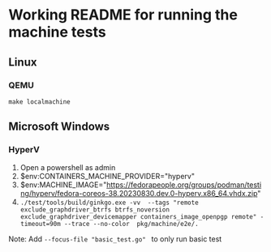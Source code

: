 # Working README for running the machine tests


## Linux

### QEMU

`make localmachine`

## Microsoft Windows

### HyperV

1. Open a powershell as admin
2. $env:CONTAINERS_MACHINE_PROVIDER="hyperv"
3. $env:MACHINE_IMAGE="https://fedorapeople.org/groups/podman/testing/hyperv/fedora-coreos-38.20230830.dev.0-hyperv.x86_64.vhdx.zip"
4. `./test/tools/build/ginkgo.exe -vv  --tags "remote exclude_graphdriver_btrfs btrfs_noversion exclude_graphdriver_devicemapper containers_image_openpgp remote" -timeout=90m --trace --no-color  pkg/machine/e2e/. `

Note: Add `--focus-file "basic_test.go" ` to only run basic test

